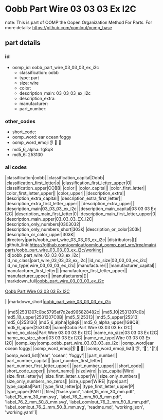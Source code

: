 # Oobb Part Wire 03 03 03 Ex I2C  

note: This is part of OOMP the Oopen Organization Method For Parts. For more details: https://github.com/oomlout/oomp_base

##  part details





### id
* oomp_id: oobb_part_wire_03_03_03_ex_i2c
  * classification: oobb
  * type: part
  * size: wire
  * color: 
  * description_main: 03_03_03_ex_i2c
  * description_extra: 
  * manufacturer: 
  * part_number: 

### other_codes
* short_code: 
* oomp_word: ear ocean foggy
* oomp_word_emoji :ear: :ocean: :foggy:
* md5_6_alpha: 1g8q8
* md5_6: 253130

### all codes 
|classification|oobb|
|classification_capital|Oobb|
|classification_first_letter|o|
|classification_first_letter_upper|O|
|classification_upper|OOBB|
|color||
|color_capital||
|color_first_letter||
|color_first_letter_upper||
|color_upper||
|description_extra||
|description_extra_capital||
|description_extra_first_letter||
|description_extra_first_letter_upper||
|description_extra_upper||
|description_main|03_03_03_ex_i2c|
|description_main_capital|03 03 03 Ex I2C|
|description_main_first_letter|0|
|description_main_first_letter_upper|0|
|description_main_upper|03_03_03_EX_I2C|
|description_only_numbers|0303032|
|description_only_numbers_short|303k|
|description_or_color|303k|
|description_or_color_upper|303K|
|directory|parts/oobb_part_wire_03_03_03_ex_i2c|
|distributors|[]|
|github_link|https://github.com/oomlout/oomlout_oomp_part_src/tree/main/parts/oobb_part_wire_03_03_03_ex_i2c/working|
|id|oobb_part_wire_03_03_03_ex_i2c|
|id_no_class|part_wire_03_03_03_ex_i2c|
|id_no_size|03_03_03_ex_i2c|
|id_no_type|wire_03_03_03_ex_i2c|
|manufacturer||
|manufacturer_capital||
|manufacturer_first_letter||
|manufacturer_first_letter_upper||
|manufacturer_upper||
|manufacturers|[]|
|markdown_full|[oobb_part_wire_03_03_03_ex_i2c](https://github.com/oomlout/oomlout_oomp_part_src/tree/main/parts/oobb_part_wire_03_03_03_ex_i2c/working)<br>[](https://github.com/oomlout/oomlout_oomp_part_src/tree/main/parts/oobb_part_wire_03_03_03_ex_i2c/working)<br>[Oobb Part Wire 03 03 03 Ex I2C](https://github.com/oomlout/oomlout_oomp_part_src/tree/main/parts/oobb_part_wire_03_03_03_ex_i2c/working)<br><br>|
|markdown_short|[oobb_part_wire_03_03_03_ex_i2c](https://github.com/oomlout/oomlout_oomp_part_src/tree/main/parts/oobb_part_wire_03_03_03_ex_i2c/working)<br><br>|
|md5|2531307c0bc5795ef7d2ed965828482c|
|md5_10|2531307c0b|
|md5_10_upper|2531307C0B|
|md5_5|25313|
|md5_5_upper|25313|
|md5_6|253130|
|md5_6_alpha|1g8q8|
|md5_6_alpha_upper|1G8Q8|
|md5_6_upper|253130|
|name|Oobb Part Wire 03 03 03 Ex I2C|
|name_no_class|Part Wire 03 03 03 Ex I2C|
|name_no_size|03 03 03 Ex I2C|
|name_no_size_short|03 03 03 Ex I2C|
|name_no_type|Wire 03 03 03 Ex I2C|
|oomp_key|oomp_oobb_part_wire_03_03_03_ex_i2c|
|oomp_word|ear ocean foggy|
|oomp_word_emoji|:ear: :ocean: :foggy:|
|oomp_word_emoji_list|[':ear:', ':ocean:', ':foggy:']|
|oomp_word_list|['ear', 'ocean', 'foggy']|
|part_number||
|part_number_capital||
|part_number_first_letter||
|part_number_first_letter_upper||
|part_number_upper||
|short_code||
|short_code_upper||
|short_name||
|size|wire|
|size_capital|Wire|
|size_first_letter|w|
|size_first_letter_upper|W|
|size_only_numbers||
|size_only_numbers_no_zeros||
|size_upper|WIRE|
|type|part|
|type_capital|Part|
|type_first_letter|p|
|type_first_letter_upper|P|
|type_upper|PART|
|files|['base.yaml', 'label_15_mm_30_mm.pdf', 'label_15_mm_30_mm.svg', 'label_76_2_mm_50_8_mm.pdf', 'label_76_2_mm_50_8_mm.svg', 'label_oomlout_76_2_mm_50_8_mm.pdf', 'label_oomlout_76_2_mm_50_8_mm.svg', 'readme.md', 'working.json', 'working.yaml']|
